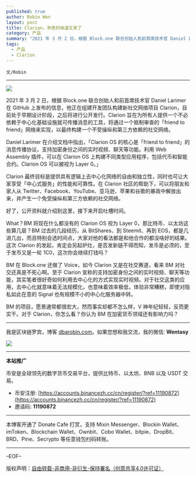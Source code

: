 ```yaml
---
published: true
author: Robin Wen
layout: post
title: Clarion，熟悉的味道又来了
category: 产品
summary: "2021 年 3 月 2 日，根据 Block.one 联合创始人和前首席技术官 Daniel Larimer 在 GitHub 上发布的信息，他正在组建开发团队构建新社交网络项目 Clarion，目前处于早期设计阶段，之后将进行公开发行。Clarion 旨在为所有人提供一个不必依赖于中心化基础设施就可传播消息的工具，将通过一个抵制审查的「friend to friend」网络来实现，以最终构建一个不受操纵和第三方依赖的社交网络。对于 Clarion，你怎么看？你认为 BM 在加密货币领域还有影响力吗？"
tags:
  - 产品
  - Clarion
---
```


`文/Robin`

***

![](https://cdn.dbarobin.com/0abylke.png)

2021 年 3 月 2 日，根据 Block.one 联合创始人和前首席技术官 Daniel Larimer 在 GitHub 上发布的信息，他正在组建开发团队构建新社交网络项目 Clarion，目前处于早期设计阶段，之后将进行公开发行。Clarion 旨在为所有人提供一个不必依赖于中心化基础设施就可传播消息的工具，将通过一个抵制审查的「friend to friend」网络来实现，以最终构建一个不受操纵和第三方依赖的社交网络。

Daniel Larimer 在介绍文档中指出，「Clarion OS 的核心是「friend to friend」的消息传播协议，支持加密身份之间的实时视频、聊天等功能。利用 Web Assembly 插件，可以在 Clarion OS 上构建不同类型应用程序，包括代币和智能合约。Clarion OS 可以被视为 Layer 0。」

Clarion 最终目标是提供具有逻辑上去中心化网络的自由和独立性，同时也可让大家享受「中心式服务」的性能和可靠性。在 Clarion 社区的帮助下，可以将朋友和家人从 Twitter、Facebook、YouTube、亚马逊、苹果和谷歌的暴政中解放出来，并产生一个免受操纵和第三方依赖的社交网络。

好了，公开资料就介绍到这里，接下来开启吐槽时间。

What？BM 将现在什么都没有的 Clarion OS 视为 Layer 0，那比特币、以太坊这些算几层？BM 过去的几段经历，从 BitShares、到 Steemit、再到 EOS，都是几进几出，而且特别会选时间点，大家对他的看法都是和他合作的都没啥好的结果。这次 Clarion 的发起，肯定会另起炉灶，是否发新链不得而知，发币是必须的，至于发币又是一轮 1C0，这次你会继续打钱吗？

BM 在 Block.one 还做了 Voice，如今 Clarion 又是在社交赛道，看来 BM 对社交还真是不死心啊。至于 Clarion 宣称的支持加密身份之间的实时视频、聊天等功能，其实笔者很好奇如何利用去中心化的方式实现实时视频。对于社交这类的应用，去中心化就意味着无法规模化，也意味着效率极低，体验非常糟糕，即使对隐私如此在意的 Signal 也有规模不小的中心化服务器中转。

BM 的项目，愿景通常都很宏大，然而事实却都不怎么样，V 神年纪轻轻，反而更实干。对于 Clarion，你怎么看？你认为 BM 在加密货币领域还有影响力吗？

***

我是区块链罗宾，博客 [dbarobin.com](https://dbarobin.com/)。如果您想和我交流，我的微信: **Wentasy**

![](https://cdn.dbarobin.com/v4yywe2.png)

***

**本站推广**

币安是全球领先的数字货币交易平台，提供比特币、以太坊、BNB 以及 USDT 交易。

* 币安注册: [https://accounts.binancezh.cc/cn/register/?ref=11190872](https://accounts.binancezh.cc/cn/register/?ref=11190872)
* 邀请码: **11190872**

***

本博客开通了 Donate Cafe 打赏，支持 Mixin Messenger、Blockin Wallet、imToken、Blockchain Wallet、Ownbit、Cobo Wallet、bitpie、DropBit、BRD、Pine、Secrypto 等任意钱包扫码转账。

<center>
    <div class="--donate-button"
         data-button-id="f8b9df0d-af9a-460d-8258-d3f435445075"
    ></div>
</center>

***

–EOF–

版权声明：[自由转载-非商用-非衍生-保持署名（创意共享4.0许可证）](http://creativecommons.org/licenses/by-nc-nd/4.0/deed.zh)